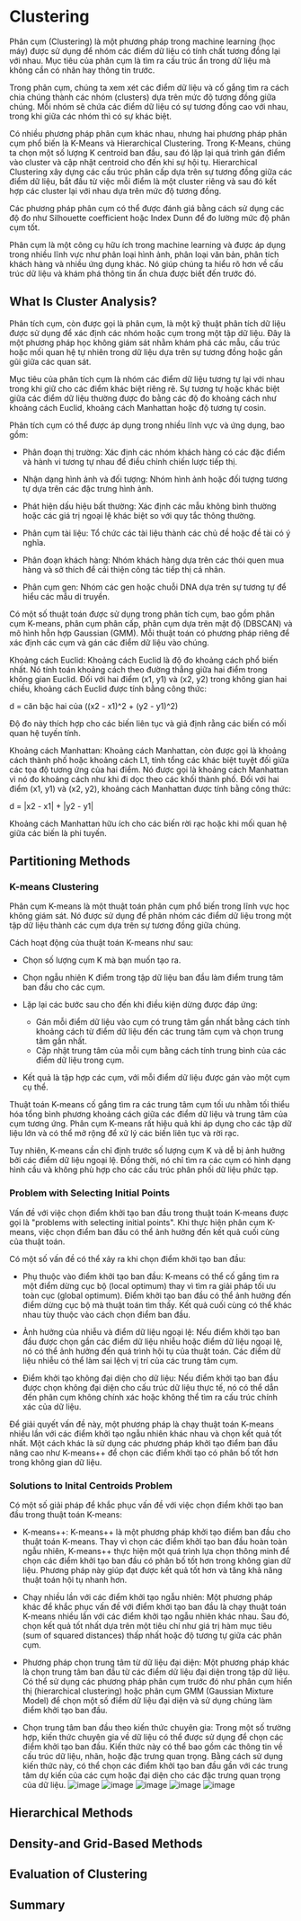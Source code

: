 # Clustering

Phân cụm (Clustering) là một phương pháp trong machine learning (học máy) được sử dụng để nhóm các điểm dữ liệu có tính chất tương đồng lại với nhau. Mục tiêu của phân cụm là tìm ra cấu trúc ẩn trong dữ liệu mà không cần có nhãn hay thông tin trước.

Trong phân cụm, chúng ta xem xét các điểm dữ liệu và cố gắng tìm ra cách chia chúng thành các nhóm (clusters) dựa trên mức độ tương đồng giữa chúng. Mỗi nhóm sẽ chứa các điểm dữ liệu có sự tương đồng cao với nhau, trong khi giữa các nhóm thì có sự khác biệt.

Có nhiều phương pháp phân cụm khác nhau, nhưng hai phương pháp phân cụm phổ biến là K-Means và Hierarchical Clustering. Trong K-Means, chúng ta chọn một số lượng K centroid ban đầu, sau đó lặp lại quá trình gán điểm vào cluster và cập nhật centroid cho đến khi sự hội tụ. Hierarchical Clustering xây dựng các cấu trúc phân cấp dựa trên sự tương đồng giữa các điểm dữ liệu, bắt đầu từ việc mỗi điểm là một cluster riêng và sau đó kết hợp các cluster lại với nhau dựa trên mức độ tương đồng.

Các phương pháp phân cụm có thể được đánh giá bằng cách sử dụng các độ đo như Silhouette coefficient hoặc Index Dunn để đo lường mức độ phân cụm tốt.

Phân cụm là một công cụ hữu ích trong machine learning và được áp dụng trong nhiều lĩnh vực như phân loại hình ảnh, phân loại văn bản, phân tích khách hàng và nhiều ứng dụng khác. Nó giúp chúng ta hiểu rõ hơn về cấu trúc dữ liệu và khám phá thông tin ẩn chưa được biết đến trước đó.

## What Is Cluster Analysis?

Phân tích cụm, còn được gọi là phân cụm, là một kỹ thuật phân tích dữ liệu được sử dụng để xác định các nhóm hoặc cụm trong một tập dữ liệu. Đây là một phương pháp học không giám sát nhằm khám phá các mẫu, cấu trúc hoặc mối quan hệ tự nhiên trong dữ liệu dựa trên sự tương đồng hoặc gần gũi giữa các quan sát.

Mục tiêu của phân tích cụm là nhóm các điểm dữ liệu tương tự lại với nhau trong khi giữ cho các điểm khác biệt riêng rẽ. Sự tương tự hoặc khác biệt giữa các điểm dữ liệu thường được đo bằng các độ đo khoảng cách như khoảng cách Euclid, khoảng cách Manhattan hoặc độ tương tự cosin.

Phân tích cụm có thể được áp dụng trong nhiều lĩnh vực và ứng dụng, bao gồm:

- Phân đoạn thị trường: Xác định các nhóm khách hàng có các đặc điểm và hành vi tương tự nhau để điều chỉnh chiến lược tiếp thị.

- Nhận dạng hình ảnh và đối tượng: Nhóm hình ảnh hoặc đối tượng tương tự dựa trên các đặc trưng hình ảnh.

- Phát hiện dấu hiệu bất thường: Xác định các mẫu không bình thường hoặc các giá trị ngoại lệ khác biệt so với quy tắc thông thường.

- Phân cụm tài liệu: Tổ chức các tài liệu thành các chủ đề hoặc đề tài có ý nghĩa.

- Phân đoạn khách hàng: Nhóm khách hàng dựa trên các thói quen mua hàng và sở thích để cải thiện công tác tiếp thị cá nhân.

- Phân cụm gen: Nhóm các gen hoặc chuỗi DNA dựa trên sự tương tự để hiểu các mẫu di truyền.

Có một số thuật toán được sử dụng trong phân tích cụm, bao gồm phân cụm K-means, phân cụm phân cấp, phân cụm dựa trên mật độ (DBSCAN) và mô hình hỗn hợp Gaussian (GMM). Mỗi thuật toán có phương pháp riêng để xác định các cụm và gán các điểm dữ liệu vào chúng.

Khoảng cách Euclid: Khoảng cách Euclid là độ đo khoảng cách phổ biến nhất. Nó tính toán khoảng cách theo đường thẳng giữa hai điểm trong không gian Euclid. Đối với hai điểm (x1, y1) và (x2, y2) trong không gian hai chiều, khoảng cách Euclid được tính bằng công thức:

d = căn bậc hai của ((x2 - x1)^2 + (y2 - y1)^2)

Độ đo này thích hợp cho các biến liên tục và giả định rằng các biến có mối quan hệ tuyến tính.

Khoảng cách Manhattan: Khoảng cách Manhattan, còn được gọi là khoảng cách thành phố hoặc khoảng cách L1, tính tổng các khác biệt tuyệt đối giữa các tọa độ tương ứng của hai điểm. Nó được gọi là khoảng cách Manhattan vì nó đo khoảng cách như khi đi dọc theo các khối thành phố. Đối với hai điểm (x1, y1) và (x2, y2), khoảng cách Manhattan được tính bằng công thức:

d = |x2 - x1| + |y2 - y1|

Khoảng cách Manhattan hữu ích cho các biến rời rạc hoặc khi mối quan hệ giữa các biến là phi tuyến.

## Partitioning Methods

### K-means Clustering

Phân cụm K-means là một thuật toán phân cụm phổ biến trong lĩnh vực học không giám sát. Nó được sử dụng để phân nhóm các điểm dữ liệu trong một tập dữ liệu thành các cụm dựa trên sự tương đồng giữa chúng.

Cách hoạt động của thuật toán K-means như sau:

- Chọn số lượng cụm K mà bạn muốn tạo ra.
- Chọn ngẫu nhiên K điểm trong tập dữ liệu ban đầu làm điểm trung tâm ban đầu cho các cụm.
- Lặp lại các bước sau cho đến khi điều kiện dừng được đáp ứng:

  - Gán mỗi điểm dữ liệu vào cụm có trung tâm gần nhất bằng cách tính khoảng cách từ điểm dữ liệu đến các trung tâm cụm và chọn trung tâm gần nhất.
  - Cập nhật trung tâm của mỗi cụm bằng cách tính trung bình của các điểm dữ liệu trong cụm.

- Kết quả là tập hợp các cụm, với mỗi điểm dữ liệu được gán vào một cụm cụ thể.

Thuật toán K-means cố gắng tìm ra các trung tâm cụm tối ưu nhằm tối thiểu hóa tổng bình phương khoảng cách giữa các điểm dữ liệu và trung tâm của cụm tương ứng. Phân cụm K-means rất hiệu quả khi áp dụng cho các tập dữ liệu lớn và có thể mở rộng để xử lý các biến liên tục và rời rạc.

Tuy nhiên, K-means cần chỉ định trước số lượng cụm K và dễ bị ảnh hưởng bởi các điểm dữ liệu ngoại lệ. Đồng thời, nó chỉ tìm ra các cụm có hình dạng hình cầu và không phù hợp cho các cấu trúc phân phối dữ liệu phức tạp.

### Problem with Selecting Initial Points

Vấn đề với việc chọn điểm khởi tạo ban đầu trong thuật toán K-means được gọi là "problems with selecting initial points". Khi thực hiện phân cụm K-means, việc chọn điểm ban đầu có thể ảnh hưởng đến kết quả cuối cùng của thuật toán.

Có một số vấn đề có thể xảy ra khi chọn điểm khởi tạo ban đầu:

- Phụ thuộc vào điểm khởi tạo ban đầu: K-means có thể cố gắng tìm ra một điểm dừng cục bộ (local optimum) thay vì tìm ra giải pháp tối ưu toàn cục (global optimum). Điểm khởi tạo ban đầu có thể ảnh hưởng đến điểm dừng cục bộ mà thuật toán tìm thấy. Kết quả cuối cùng có thể khác nhau tùy thuộc vào cách chọn điểm ban đầu.

- Ảnh hưởng của nhiễu và điểm dữ liệu ngoại lệ: Nếu điểm khởi tạo ban đầu được chọn gần các điểm dữ liệu nhiễu hoặc điểm dữ liệu ngoại lệ, nó có thể ảnh hưởng đến quá trình hội tụ của thuật toán. Các điểm dữ liệu nhiễu có thể làm sai lệch vị trí của các trung tâm cụm.

- Điểm khởi tạo không đại diện cho dữ liệu: Nếu điểm khởi tạo ban đầu được chọn không đại diện cho cấu trúc dữ liệu thực tế, nó có thể dẫn đến phân cụm không chính xác hoặc không thể tìm ra cấu trúc chính xác của dữ liệu.

Để giải quyết vấn đề này, một phương pháp là chạy thuật toán K-means nhiều lần với các điểm khởi tạo ngẫu nhiên khác nhau và chọn kết quả tốt nhất. Một cách khác là sử dụng các phương pháp khởi tạo điểm ban đầu nâng cao như K-means++ để chọn các điểm khởi tạo có phân bố tốt hơn trong không gian dữ liệu.

### Solutions to Inital Centroids Problem

Có một số giải pháp để khắc phục vấn đề với việc chọn điểm khởi tạo ban đầu trong thuật toán K-means:

- K-means++: K-means++ là một phương pháp khởi tạo điểm ban đầu cho thuật toán K-means. Thay vì chọn các điểm khởi tạo ban đầu hoàn toàn ngẫu nhiên, K-means++ thực hiện một quá trình lựa chọn thông minh để chọn các điểm khởi tạo ban đầu có phân bố tốt hơn trong không gian dữ liệu. Phương pháp này giúp đạt được kết quả tốt hơn và tăng khả năng thuật toán hội tụ nhanh hơn.

- Chạy nhiều lần với các điểm khởi tạo ngẫu nhiên: Một phương pháp khác để khắc phục vấn đề với điểm khởi tạo ban đầu là chạy thuật toán K-means nhiều lần với các điểm khởi tạo ngẫu nhiên khác nhau. Sau đó, chọn kết quả tốt nhất dựa trên một tiêu chí như giá trị hàm mục tiêu (sum of squared distances) thấp nhất hoặc độ tương tự giữa các phân cụm.

- Phương pháp chọn trung tâm từ dữ liệu đại diện: Một phương pháp khác là chọn trung tâm ban đầu từ các điểm dữ liệu đại diện trong tập dữ liệu. Có thể sử dụng các phương pháp phân cụm trước đó như phân cụm hiển thị (hierarchical clustering) hoặc phân cụm GMM (Gaussian Mixture Model) để chọn một số điểm dữ liệu đại diện và sử dụng chúng làm điểm khởi tạo ban đầu.

- Chọn trung tâm ban đầu theo kiến thức chuyên gia: Trong một số trường hợp, kiến thức chuyên gia về dữ liệu có thể được sử dụng để chọn các điểm khởi tạo ban đầu. Kiến thức này có thể bao gồm các thông tin về cấu trúc dữ liệu, nhãn, hoặc đặc trưng quan trọng. Bằng cách sử dụng kiến thức này, có thể chọn các điểm khởi tạo ban đầu gần với các trung tâm dự kiến của các cụm hoặc đại diện cho các đặc trưng quan trọng của dữ liệu.
![image](https://github.com/trinhvu1711/ML_Semester2_2023/assets/81180330/075f21c6-3975-4d57-9b44-cad0f1d188e0)
![image](https://github.com/trinhvu1711/ML_Semester2_2023/assets/81180330/82be6fe4-e569-4006-9f9a-6e7ec05dedcd)
![image](https://github.com/trinhvu1711/ML_Semester2_2023/assets/81180330/c6e1cc02-b29a-4649-86f9-fe281955414e)
![image](https://github.com/trinhvu1711/ML_Semester2_2023/assets/81180330/b3d38c56-c813-4888-b0d1-c060381341c6)
![image](https://github.com/trinhvu1711/ML_Semester2_2023/assets/81180330/73a2cee8-e8bb-45f3-840d-9d17f16574d2)

## Hierarchical Methods

## Density-and Grid-Based Methods

## Evaluation of Clustering

## Summary
